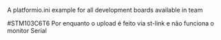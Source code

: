 A platformio.ini example for all development boards available in team

#STM103C6T6 Por enquanto o upload é feito via st-link e não funciona o monitor Serial